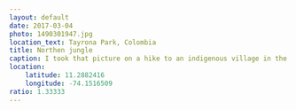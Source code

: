 ```yaml
---
layout: default
date: 2017-03-04
photo: 1490301947.jpg
location_text: Tayrona Park, Colombia
title: Northen jungle
caption: I took that picture on a hike to an indigenous village in the tropical forest of the Tayrona Park. Very tough hike, we spent most of our time climbing than actually hiking.
location:
    latitude: 11.2882416
    longitude: -74.1516509
ratio: 1.33333
---
```

